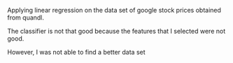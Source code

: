 Applying linear regression on the data set of google stock prices obtained from quandl.

The classifier is not that good because the features that I selected were not good.

However, I was not able to find a better data set


